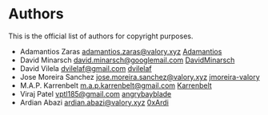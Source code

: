# Authors

This is the official list of authors for copyright purposes.

* Adamantios Zaras <adamantios.zaras@valory.xyz> [Adamantios](https://github.com/Adamantios)
* David Minarsch <david.minarsch@googlemail.com> [DavidMinarsch](https://github.com/DavidMinarsch)
* David Vilela <dvilelaf@gmail.com> [dvilelaf](https://github.com/dvilelaf)
* Jose Moreira Sanchez <jose.moreira.sanchez@valory.xyz> [jmoreira-valory](https://github.com/jmoreira-valory)
* M.A.P. Karrenbelt <m.a.p.karrenbelt@gmail.com> [Karrenbelt](https://github.com/Karrenbelt)
* Viraj Patel <vptl185@gmail.com> [angrybayblade](https://github.com/angrybayblade)
* Ardian Abazi <ardian.abazi@valory.xyz> [0xArdi](https://github.com/0xArdi)
